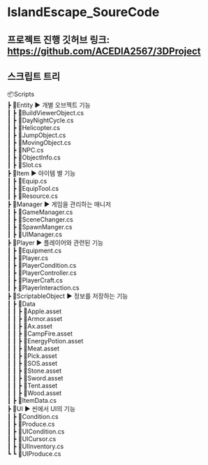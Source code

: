 # IslandEscape_SoureCode

## 프로젝트 진행 깃허브 링크: https://github.com/ACEDIA2567/3DProject

## 스크립트 트리
📦Scripts  
 ┣ 📂Entity ▶ 개별 오브젝트 기능  
 ┃ ┣ 📜BuildViewerObject.cs  
 ┃ ┣ 📜DayNightCycle.cs  
 ┃ ┣ 📜Helicopter.cs  
 ┃ ┣ 📜JumpObject.cs  
 ┃ ┣ 📜MovingObject.cs  
 ┃ ┣ 📜NPC.cs  
 ┃ ┣ 📜ObjectInfo.cs  
 ┃ ┣ 📜Slot.cs   
 ┣ 📂Item  ▶ 아이템 별 기능  
 ┃ ┣ 📜Equip.cs  
 ┃ ┣ 📜EquipTool.cs  
 ┃ ┣ 📜Resource.cs  
 ┣ 📂Manager  ▶ 게임을 관리하는 매니저  
 ┃ ┣ 📜GameManager.cs  
 ┃ ┣ 📜SceneChanger.cs  
 ┃ ┣ 📜SpawnManger.cs    
 ┃ ┣ 📜UIManager.cs    
 ┣ 📂Player  ▶ 플레이어와 관련된 기능  
 ┃ ┣ 📜Equipment.cs  
 ┃ ┣ 📜Player.cs  
 ┃ ┣ 📜PlayerCondition.cs  
 ┃ ┣ 📜PlayerController.cs  
 ┃ ┣ 📜PlayerCraft.cs  
 ┃ ┣ 📜PlayerInteraction.cs  
 ┣ 📂ScriptableObject  ▶ 정보를 저장하는 기능  
 ┃ ┣ 📂Data  
 ┃ ┃ ┣ 📜Apple.asset  
 ┃ ┃ ┣ 📜Armor.asset  
 ┃ ┃ ┣ 📜Ax.asset  
 ┃ ┃ ┣ 📜CampFire.asset  
 ┃ ┃ ┣ 📜EnergyPotion.asset  
 ┃ ┃ ┣ 📜Meat.asset  
 ┃ ┃ ┣ 📜Pick.asset  
 ┃ ┃ ┣ 📜SOS.asset  
 ┃ ┃ ┣ 📜Stone.asset  
 ┃ ┃ ┣ 📜Sword.asset  
 ┃ ┃ ┣ 📜Tent.asset  
 ┃ ┃ ┣ 📜Wood.asset  
 ┃ ┣ 📜ItemData.cs  
 ┣ 📂UI  ▶ 씬에서 UI의 기능  
 ┃ ┣ 📜Condition.cs    
 ┃ ┣ 📜Produce.cs  
 ┃ ┣ 📜UICondition.cs  
 ┃ ┣ 📜UICursor.cs  
 ┃ ┣ 📜UIInventory.cs  
 ┗ ┗ 📜UIProduce.cs  
